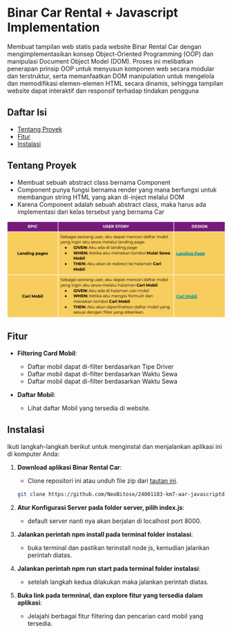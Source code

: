 
# Binar Car Rental + Javascript Implementation

Membuat tampilan web statis pada website Binar Rental Car dengan mengimplementasikan konsep Object-Oriented Programming (OOP) dan manipulasi Document Object Model (DOM). Proses ini melibatkan penerapan prinsip OOP untuk menyusun komponen web secara modular dan terstruktur, serta memanfaatkan DOM manipulation untuk mengelola dan memodifikasi elemen-elemen HTML secara dinamis, sehingga tampilan website dapat interaktif dan responsif terhadap tindakan pengguna

## Daftar Isi

- [Tentang Proyek](#tentang-proyek)
- [Fitur](#fitur)
- [Instalasi](#instalasi)
<!-- - [Cara Penggunaan](#cara-penggunaan)
- [Kontribusi](#kontribusi) -->

## Tentang Proyek

- Membuat sebuah abstract class bernama Component
- Component punya fungsi bernama render yang mana berfungsi untuk membangun string HTML yang akan di-inject melalui DOM
- Karena Component adalah sebuah abstract class, maka harus ada implementasi dari kelas tersebut yang bernama Car

<img src="./public/images/readme-md.png" />

## Fitur

- **Filtering Card Mobil**:
  - Daftar mobil dapat di-filter berdasarkan Tipe Driver
  - Daftar mobil dapat di-filter berdasarkan Waktu Sewa
  - Daftar mobil dapat di-filter berdasarkan Waktu Sewa

- **Daftar Mobil**:
  - Lihat daftar Mobil yang tersedia di website.

## Instalasi

Ikuti langkah-langkah berikut untuk menginstal dan menjalankan aplikasi ini di komputer Anda:

1. **Download aplikasi Binar Rental Car**:
   - Clone repositori ini atau unduh file zip dari [tautan ini](#).
   ```bash
   git clone https://github.com/NeoBitose/24001183-km7-aar-javascriptdom-ch2.git
   ```

2. **Atur Konfigurasi Server pada folder server, pilih index.js**:
   - default server nanti nya akan berjalan di localhost port 8000.

3. **Jalankan perintah npm install pada terminal folder instalasi**:
   - buka terminal dan pastikan terinstall node js, kemudian jalankan perintah diatas.

4. **Jalankan perintah npm run start pada terminal folder instalasi**:
   - setelah langkah kedua dilakukan maka jalankan perintah diatas.

5. **Buka link pada termninal, dan explore fitur yang tersedia dalam aplikasi**:
   - Jelajahi berbagai fitur filtering dan pencarian card mobil yang tersedia.

<!-- ## Cara Penggunaan

1. **Navigasi Halaman**:
   - Gunakan navbar untuk menavigasi antara halaman katalog buku, penambahan staff, dan lainnya.

2. **Menambahkan Staff**:
   - Pergi ke halaman penambahan staff, isi form yang tersedia, dan pilih shift (pagi atau malam).

3. **Mengedit Staff**:
   - Pilih staff yang ingin diedit dari daftar, lakukan perubahan yang diinginkan, lalu simpan perubahan. -->

<!-- ## Kontribusi

Daftar Anggota Dalam Repository Ini

1. **[Wahyu Anang Zulfikri](https://github.com/wahyuanang)**
2. **[Rafly Aziz Abdillah](https://github.com/raflytch)**
3. **[Ahmad Alif Ramadhan](https://github.com/neobitose)**
4. **[Gede Brandon Abelio Ogaden](https://github.com/OddDuckkk)**
5. **[Nita Fitrotul Mar'ah](https://github.com/Nitaa1904)**
6. **[Jetro Sulthan Fatih Nurrafi](https://github.com/JetroSulthan)**
7. **[Tegar Alfa Rizzi](https://github.com/TegarAlfaR)**
8. **[Muhammad Rifqi Tri Afandi](https://github.com/RifqiAfandi)** -->